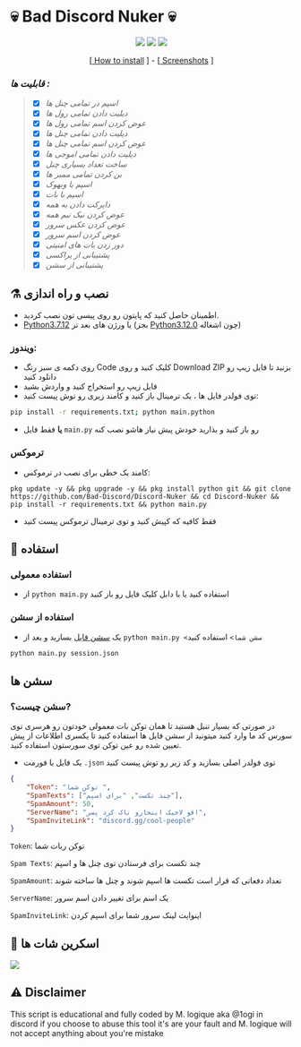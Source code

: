 # 💀 Bad Discord Nuker 💀


<p align="center">
 <img src="https://img.shields.io/github/last-commit/Bad-Discord/Discord-Nuker?color=blue&style=flat-square" </a>
 <img src="https://img.shields.io/github/stars/Bad-Discord/Discord-Nuker?color=blue&label=Stars&style=flat-square" </a>
 <img src="https://img.shields.io/github/forks/Bad-Discord/Discord-Nuker?color=blue&label=Forks&style=flat-square" </a>
</p>

<p align="center">
[<a href="https://github.com/Bad-Discord/Discord-Nuker/#installation"> How to install</a> ] - 
[<a href="https://github.com/Bad-Discord/Discord-Nuker/#Screenshots"> Screenshots</a> ]

</p>

### *قابلیت ها :*
> - [x] *اسپم در تمامی چنل ها*
> - [x] *دیلیت دادن تمامی رول ها*
> - [x] *عوض کردن اسم تمامی رول ها*
> - [x] *دیلیت دادن تمامی چنل ها*
> - [x] *عوض کردن اسم تمامی چنل ها*
> - [x] *دیلیت دادن تمامی اموجی ها*
> - [x] *ساخت تعداد بسیاری چنل*
> - [x] *بن کردن تمامی ممبر ها*
> - [x] *اسپم با وبهوک*
> - [x] *اسپم با بات*
> - [x] *دایرکت دادن به همه*
> - [x] *عوض کردن نیک نیم همه*
> - [x] *عوض کردن عکس سرور*
> - [x] *عوض کردن اسم سرور*
> - [x] *دور زدن بات های امنیتی*
> - [x] *پشتیبانی از پراکسی*
> - [x] *پشتیبانی از سشن*
## ⚗ نصب و راه اندازی

- اطمینان حاصل کنید که پایتون رو روی پیسی تون نصب کردید. 
- [Python3.7.12](https://www.python.org/downloads/release/python-3712/) یا ورژن های بعد تر (بجز [Python3.12.0](https://www.python.org/downloads/release/python-3120/) چون اشغاله)


### ویندوز: 
- روی دکمه ی سبز رنگ Code کلیک کنید و روی Download ZIP بزنید تا فایل زیپ رو دانلود کنید
- فایل زیپ رو استخراج کنید و واردش بشید
- توی فولدر فایل ها ، یک ترمینال باز کنید و کامند زیری رو توش پیست کنید:
```bash
pip install -r requirements.txt; python main.python
``` 
- **یا** فقط فایل `main.py` رو باز کنید و بذارید خودش پیش نیاز هاشو نصب کنه 


### ترموکس
- کامند یک خطی برای نصب در ترموکس:
```shell
pkg update -y && pkg upgrade -y && pkg install python git && git clone https://github.com/Bad-Discord/Discord-Nuker && cd Discord-Nuker && pip install -r requirements.txt && python main.py
```
- فقط کافیه که کپیش کنید و توی ترمینال ترموکس پیست کنید



## 🤔 استفاده

### استفاده معمولی
- از `python main.py` استفاده کنید یا با دابل کلیک فایل رو باز کنید

### استفاده از سشن

 - یک [سشن فایل](https://github.com/Bad-Discord/Discord-Nuker/persian_docs/#سشن-ها) بسازید و بعد از `python main.py <سشن شما>` استفاده کنید

```bash
python main.py session.json
```


## سشن ها
### سشن چیست؟?
در صورتی که بسیار تنبل هستید تا همان توکن بات معمولی خودتون رو هرسری توی سورس کد ما وارد کنید میتونید از سشن فایل ها استفاده کنید تا یکسری اطلاعات از پیش تعیین شده رو عین توکن توی سورستون استفاده کنید. 

- یک فایل با فورمت `.json` توی فولدر اصلی بسازید و کد زیر رو توش پیست کنید

```json
{
    "Token": "توکن شما ",
    "SpamTexts": ["چند تکست", "برای اسپم"],
    "SpamAmount": 50,
    "ServerName": "اقو لاجیک اینجارو ناک کرد پسر",
    "SpamInviteLink": "discord.gg/cool-people"
}
```

`Token`: توکن ربات شما

`Spam Texts`: چند تکست برای فرستادن توی چنل ها و اسپم 

`SpamAmount`: تعداد دفعاتی که قرار است تکست ها اسپم شوند و چنل ها ساخته شوند 

`ServerName`: یک اسم برای تغییر دادن اسم سرور

`SpamInviteLink`: اینوایت لینک سرور شما برای اسپم کردن 

## 📸 اسکرین شات ها

<img src="Screenshots/Screenshot1.png">

## ⚠ Disclaimer

This script is educational and fully coded by M. logique aka @1ogi in discord
if you choose to abuse this tool it's are your fault and M. logique will not accept anything about you're mistake